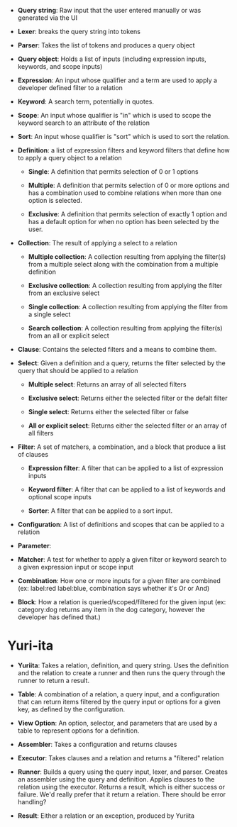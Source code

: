 - **Query string**:  Raw input that the user entered manually or was generated via the UI

- **Lexer**:  breaks the query string into tokens

- **Parser**:  Takes the list of tokens and produces a query object

- **Query object**:  Holds a list of inputs (including expression inputs, keywords, and scope inputs)

- **Expression**:  An input whose qualifier and a term are used to apply a developer defined filter to a relation

- **Keyword**:  A search term, potentially in quotes.

- **Scope**:  An input whose qualifier is "in" which is used to scope the keyword search to an attribute of the relation

- **Sort**: An input whose qualifier is "sort" which is used to sort the relation.

- **Definition**:  a list of expression filters and keyword filters that define how to apply a query object to a relation
    - **Single**: A definition that permits selection of 0 or 1 options

    - **Multiple**: A definition that permits selection of 0 or more options and has a combination used to combine relations when more than one option is selected.

    - **Exclusive**: A definition that permits selection of exactly 1 option and has a default option for when no option has been selected by the user.

- **Collection**: The result of applying a select to a relation
    - **Multiple collection**: A collection resulting from applying the filter(s) from a multiple select along with the combination from a multiple definition

    - **Exclusive collection**: A collection resulting from applying the filter from an exclusive select

    - **Single collection**: A collection resulting from applying the filter from a single select

    - **Search collection**: A collection resulting from applying the filter(s) from an all or explicit select

- **Clause**: Contains the selected filters and a means to combine them.

- **Select**: Given a definition and a query, returns the filter selected by the query that should be applied to a relation
    - **Multiple select**: Returns an array of all selected filters

    - **Exclusive select**: Returns either the selected filter or the defalt filter

    - **Single select**: Returns either the selected filter or false

    - **All or explicit select**: Returns either the selected filter or an array of all filters

- **Filter**:   A set of matchers, a combination, and a block that produce a list of clauses

    - **Expression filter**:  A filter that can be applied to a list of expression inputs

    - **Keyword filter**:  A filter that can be applied to a list of keywords and optional scope inputs

    - **Sorter**: A filter that can be applied to a sort input.

- **Configuration**: A list of definitions and scopes that can be applied to a relation

- **Parameter**:

- **Matcher**:  A test for whether to apply a given filter or keyword search to a given expression input or scope input

- **Combination**:  How one or more inputs for a given filter are combined (ex: label:red label:blue, combination says whether it's Or or And)

- **Block**:  How a relation is queried/scoped/filtered for the given input (ex: category:dog returns any item in the dog category, however the developer has defined that.)

# Yuri-ita
- **Yuriita**:  Takes a relation, definition, and query string.  Uses the definition and the relation to create a runner and then runs the query through the runner to return a result.

- **Table**: A combination of a relation, a query input, and a configuration that can return items filtered by the query input or options for a given key, as defined by the configuration.

- **View Option**: An option, selector, and parameters that are used by a table to represent options for a definition.

- **Assembler**:  Takes a configuration and returns clauses

- **Executor**:  Takes clauses and a relation and returns a "filtered" relation

- **Runner**:  Builds a query using the query input, lexer, and parser.  Creates an assembler using the query and definition. Applies clauses to the relation using the executor. Returns a result, which is either success or failure. We'd really prefer that it return a relation. There should be error handling?

- **Result**:  Either a relation or an exception, produced by Yuriita
